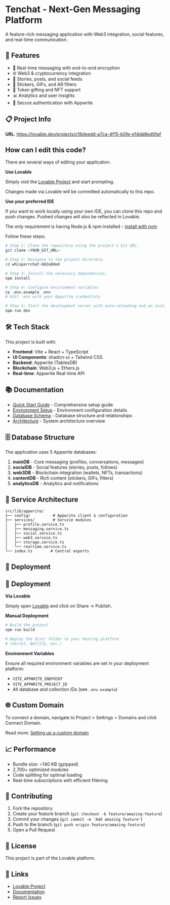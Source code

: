 # Tenchat - Next-Gen Messaging Platform

A feature-rich messaging application with Web3 integration, social features, and real-time communication.

## 🚀 Features

- 💬 Real-time messaging with end-to-end encryption
- 🌐 Web3 & cryptocurrency integration
- 📸 Stories, posts, and social feeds
- 🎨 Stickers, GIFs, and AR filters
- 🎁 Token gifting and NFT support
- 📊 Analytics and user insights
- 🔐 Secure authentication with Appwrite

## 📋 Project Info

**URL**: https://lovable.dev/projects/c16deedd-a7ca-4f15-b0fe-e14dd8ed0faf

## How can I edit this code?

There are several ways of editing your application.

**Use Lovable**

Simply visit the [Lovable Project](https://lovable.dev/projects/c16deedd-a7ca-4f15-b0fe-e14dd8ed0faf) and start prompting.

Changes made via Lovable will be committed automatically to this repo.

**Use your preferred IDE**

If you want to work locally using your own IDE, you can clone this repo and push changes. Pushed changes will also be reflected in Lovable.

The only requirement is having Node.js & npm installed - [install with nvm](https://github.com/nvm-sh/nvm#installing-and-updating)

Follow these steps:

```sh
# Step 1: Clone the repository using the project's Git URL.
git clone <YOUR_GIT_URL>

# Step 2: Navigate to the project directory.
cd whisperrchat-b82a8ded

# Step 3: Install the necessary dependencies.
npm install

# Step 4: Configure environment variables
cp .env.example .env
# Edit .env with your Appwrite credentials

# Step 5: Start the development server with auto-reloading and an instant preview.
npm run dev
```

## 🛠️ Tech Stack

This project is built with:

- **Frontend**: Vite + React + TypeScript
- **UI Components**: shadcn-ui + Tailwind CSS
- **Backend**: Appwrite (TablesDB)
- **Blockchain**: Web3.js + Ethers.js
- **Real-time**: Appwrite Real-time API

## 📚 Documentation

- [Quick Start Guide](./QUICK_START.md) - Comprehensive setup guide
- [Environment Setup](./ENV_MIGRATION_SUMMARY.md) - Environment configuration details
- [Database Schema](./DATABASE_SCHEMA.md) - Database structure and relationships
- [Architecture](./ARCHITECTURE.md) - System architecture overview

## 🗄️ Database Structure

The application uses 5 Appwrite databases:

1. **mainDB** - Core messaging (profiles, conversations, messages)
2. **socialDB** - Social features (stories, posts, follows)
3. **web3DB** - Blockchain integration (wallets, NFTs, transactions)
4. **contentDB** - Rich content (stickers, GIFs, filters)
5. **analyticsDB** - Analytics and notifications

## 🎯 Service Architecture

```
src/lib/appwrite/
├── config/          # Appwrite client & configuration
├── services/        # Service modules
│   ├── profile.service.ts
│   ├── messaging.service.ts
│   ├── social.service.ts
│   ├── web3.service.ts
│   ├── storage.service.ts
│   └── realtime.service.ts
└── index.ts        # Central exports
```

## 🚀 Deployment

## 🚀 Deployment

**Via Lovable**

Simply open [Lovable](https://lovable.dev/projects/c16deedd-a7ca-4f15-b0fe-e14dd8ed0faf) and click on Share → Publish.

**Manual Deployment**

```sh
# Build the project
npm run build

# Deploy the dist/ folder to your hosting platform
# (Vercel, Netlify, etc.)
```

**Environment Variables**

Ensure all required environment variables are set in your deployment platform:
- `VITE_APPWRITE_ENDPOINT`
- `VITE_APPWRITE_PROJECT_ID`
- All database and collection IDs (see `.env.example`)

## 🌐 Custom Domain

To connect a domain, navigate to Project > Settings > Domains and click Connect Domain.

Read more: [Setting up a custom domain](https://docs.lovable.dev/tips-tricks/custom-domain#step-by-step-guide)

## 📈 Performance

- Bundle size: ~140 KB (gzipped)
- 2,700+ optimized modules
- Code splitting for optimal loading
- Real-time subscriptions with efficient filtering

## 🤝 Contributing

1. Fork the repository
2. Create your feature branch (`git checkout -b feature/amazing-feature`)
3. Commit your changes (`git commit -m 'Add amazing feature'`)
4. Push to the branch (`git push origin feature/amazing-feature`)
5. Open a Pull Request

## 📝 License

This project is part of the Lovable platform.

## 🔗 Links

- [Lovable Project](https://lovable.dev/projects/c16deedd-a7ca-4f15-b0fe-e14dd8ed0faf)
- [Documentation](./QUICK_START.md)
- [Report Issues](https://github.com/yourusername/whisperrchat/issues)
